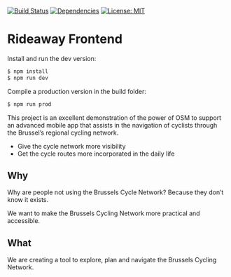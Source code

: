 [![Build Status](https://travis-ci.org/oSoc17/rideaway-frontend.svg?branch=master)](https://travis-ci.org/oSoc17/rideaway-frontend)
[![Dependencies](https://david-dm.org/oSoc17/rideaway-frontend.svg)](https://david-dm.org/oSoc17/rideaway-frontend)
[![License: MIT](https://img.shields.io/badge/License-MIT-lightgrey.svg)](https://opensource.org/licenses/MIT)

# Rideaway Frontend

Install and run the dev version:
```sh
$ npm install
$ npm run dev
```

Compile a production version in the build folder:
```sh
$ npm run prod
```

This project is an excellent demonstration of the power of OSM to support an advanced mobile app that assists in the navigation of cyclists through the Brussel’s regional cycling network.

* Give the cycle network more visibility
* Get the cycle routes more incorporated in the daily life

## Why
Why are people not using the Brussels Cycle Network?
Because they don’t know it exists.
 
We want to make the Brussels Cycling Network more practical and accessible.

## What 
We are creating a tool to explore, plan and navigate the Brussels Cycling Network.

